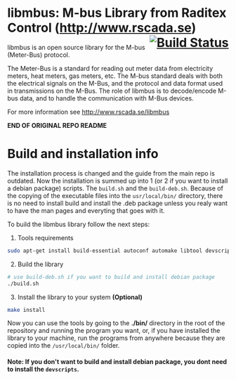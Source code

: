 # libmbus: M-bus Library from Raditex Control (http://www.rscada.se) <span style="float:right;"><a href="https://travis-ci.org/rscada/libmbus" style="border-bottom:none">![Build Status](https://travis-ci.org/rscada/libmbus.svg?branch=master)</a></span>

libmbus is an open source library for the M-bus (Meter-Bus) protocol.

The Meter-Bus is a standard for reading out meter data from electricity meters,
heat meters, gas meters, etc. The M-bus standard deals with both the electrical
signals on the M-Bus, and the protocol and data format used in transmissions on
the M-Bus. The role of libmbus is to decode/encode M-bus data, and to handle
the communication with M-Bus devices.

For more information see http://www.rscada.se/libmbus

**END OF ORIGINAL REPO README**

# Build and installation info

The installation process is changed and the guide from the main repo is outdated. Now the installation is summed up into 1 (or 2 if you want to install a debian package) scripts. The `build.sh` and the `build-deb.sh`. Because of the copying of the executable files into the `usr/local/bin/` directory, there is no need to install build and install the .deb package unless you realy want to have the man pages and everyting that goes with it.

To build the libmbus library follow the next steps:

1. Tools requirements

```bash
sudo apt-get install build-essential autoconf automake libtool devscripts
```

2. Build the library

```bash
# use build-deb.sh if you want to build and install debian package
./build.sh
```

3. Install the library to your system **(Optional)**

```bash
make install
```

Now you can use the tools by going to the **./bin/** directory in the root of the repository and running the program you want, or, if you have installed the library to your machine, run the programs from anywhere because they are copied into the `/usr/local/bin/` folder.

#### Note: If you don't want to build and install debian package, you dont need to install the `devscripts`.
